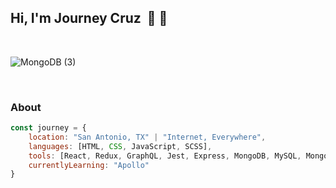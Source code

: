 ## Hi, I'm Journey Cruz &nbsp;👋 🤠

<br />

![MongoDB (3)](https://user-images.githubusercontent.com/62083284/127786965-8da079f6-a69f-4c7f-b01c-a3a382a798a4.png)

<br />

### About
```javascript
const journey = {
    location: "San Antonio, TX" | "Internet, Everywhere",
    languages: [HTML, CSS, JavaScript, SCSS],
    tools: [React, Redux, GraphQL, Jest, Express, MongoDB, MySQL, Mongoose, Sequelize, Node],
    currentlyLearning: "Apollo"
}
```
